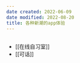 ```yaml
---
date created: 2022-06-09
date modified: 2022-08-20
title: 各种新潮的app体验
---
```


##
- [[在线自习室]]
- [[可话]]
